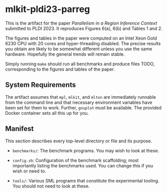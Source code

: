 # mlkit-pldi23-parreg

This is the artifact for the paper *Parallelism in a Region Inference
Context* submitted to PLDI 2023.  It reproduces Figures 6(a), 6(b) and
Tables 1 and 2.

The figures and tables in the paper were computed on an Intel Xeon
Gold 6230 CPU with 20 cores and hyper-threading disabled.  The precise
results you obtain are likely to be somewhat different unless you use
the same hardware.  Hopefully the general trends will remain stable.

Simply running `make` should run all benchmarks and produce files
TODO, corresponding to the figures and tables of the paper.

## System Requirements

The artifact assumes that `mpl`, `mlkit`, and `mlton` are immediately
runnable from the command line and that necessary environment
variables have been set for them to work.  Further, `gnuplot` must be
available.  The provided Docker container sets all this up for you.

## Manifest

This section describes every top-level directory or file and its
purpose.

* `benchmarks/`: The benchmark programs.  You may wish to look at these.

* `config.sh`: Configuration of the benchmark scaffolding; most
  importantly listing the benchmarks used.  You can change this if you
  wish or need to.

* `tools/`: Various SML programs that constitute the experimental
  tooling.  You should not need to look at these.
